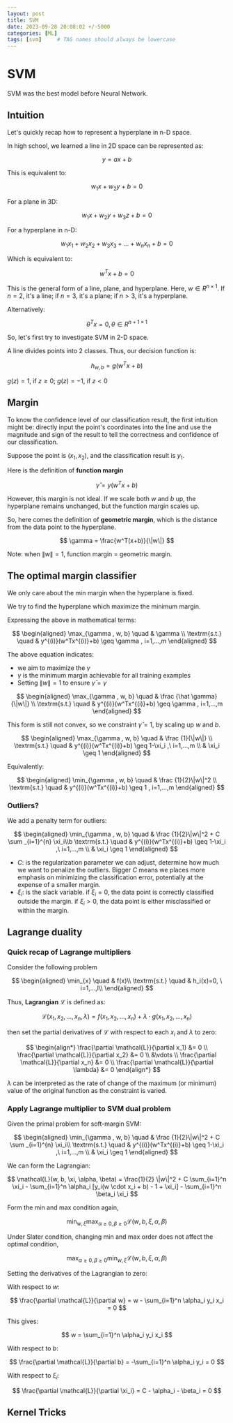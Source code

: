 ```yaml
---
layout: post
title: SVM
date: 2023-09-28 20:08:02 +/-5000
categories: [ML]
tags: [svm]     # TAG names should always be lowercase
---
```


# SVM 

SVM was the best model before Neural Network. 

## Intuition 
Let's quickly recap how to represent a hyperplane in n-D space. 

In high school, we learned a line in 2D space can be represented as: 

$$
y = ax+ b
$$

This is equivalent to:

$$
w_1 x + w_2 y + b = 0
$$ 

For a plane in 3D: 

$$
w_1 x + w_2 y + w_3 z + b = 0
$$ 

For a hyperplane in n-D: 

$$
w_1 x_1 + w_2 x_2 + w_3 x_3 + ...+ w_n x_n + b = 0
$$ 

Which is equivalent to: 

$$
w^T x + b = 0
$$ 

This is the general form of a line, plane, and hyperplane. Here, $w \in R^{n \times 1}$. If $n=2$, it's a line; if $n=3$, it's a plane; if $n > 3$, it's a hyperplane. 

Alternatively: 

$$
\theta^T x = 0, \theta \in R^{n+1 \times 1}
$$ 

So, let's first try to investigate SVM in 2-D space. 

<!-- add an image here  -->

A line divides points into 2 classes. 
Thus, our decision function is:  

$$
h_{w,b} = g(w^T x + b)
$$ 

$g(z) =1$, if $z \geq 0$; $g(z) = -1$, if $z < 0$ 

## Margin 
To know the confidence level of our classification result, the first intuition might be: directly input the point's coordinates into the line and use the magnitude and sign of the result to tell the correctness and confidence of our classification. 

Suppose the point is $(x_1, x_2)$, and the classification result is $y_1$. 

Here is the definition of **function margin**

$$
\hat\gamma = y (w^T x + b )
$$  

However, this margin is not ideal. If we scale both $w$ and $b$ up, the hyperplane remains unchanged, but the function margin scales up. 

So, here comes the definition of **geometric margin**, which is the distance from the data point to the hyperplane. 

$$
\gamma = \frac{w^T(x+b)}{\|w\|}
$$ 

Note: when $\|w\| = 1$, function margin = geometric margin. 

## The optimal margin classifier 
We only care about the min margin when the hyperplane is fixed. 

We try to find the hyperplane which maximize the minimum margin. 

Expressing the above in mathematical terms: 

$$
\begin{aligned}
\max_{\gamma  , w, b} \quad &   \gamma  \\ 
\textrm{s.t.} \quad &  y^{(i)}(w^Tx^{(i)}+b)  \geq \gamma  , i=1,...,m
\end{aligned}
$$ 

The above equation indicates:  
- we aim to maximize the $\gamma$ 
- $\gamma$ is the minimum margin achievable for all training examples 
- Setting $\|w\|=1$ to ensure $\hat \gamma = \gamma$

$$
\begin{aligned}
\max_{\gamma  , w, b} \quad &  \frac {\hat \gamma}{\|w\|}  \\ 
\textrm{s.t.} \quad &  y^{(i)}(w^Tx^{(i)}+b)  \geq \gamma  , i=1,...,m
\end{aligned}
$$ 

This form is still not convex, so we constraint $\hat \gamma =1$, by scaling up $w$ and $b$. 

$$
\begin{aligned}
\max_{\gamma  , w, b} \quad &  \frac {1}{\|w\|} \\ 
\textrm{s.t.} \quad &  y^{(i)}(w^Tx^{(i)}+b)  \geq 1-\xi_i ,\  i=1,...,m \\
& \xi_i \geq 1 
\end{aligned}
$$ 

Equivalently: 

$$ 
\begin{aligned}
\min_{\gamma  , w, b} \quad &  \frac {1}{2}\|w\|^2 \\ 
\textrm{s.t.} \quad &  y^{(i)}(w^Tx^{(i)}+b)  \geq 1 , i=1,...,m
\end{aligned}
$$ 

### Outliers? 
We add a penalty term for outliers: 

$$ 
\begin{aligned}
\min_{\gamma  , w, b} \quad &  \frac {1}{2}\|w\|^2 + C \sum _{i=1}^{n} \xi_i\\b   
\textrm{s.t.} \quad &  y^{(i)}(w^Tx^{(i)}+b)  \geq 1-\xi_i ,\  i=1,...,m \\
& \xi_i \geq 1 
\end{aligned}
$$ 

- $C$: is the regularization parameter we can adjust, determine how much we want to penalize the outliers. Bigger $C$ means we places more emphasis on minimizing the classification error, potentially at the expense of a smaller margin. 
- $\xi_i$: is the slack variable. if $\xi_i = 0$, the data point is correctly classified outside the margin. if $\xi_i > 0$, the data point is either misclassified or within the margin. 

## Lagrange duality
### Quick recap of Lagrange multipliers 
Consider the following problem

$$
\begin{aligned}
\min_{x} \quad & f(x)\\
\textrm{s.t.} \quad & h_i(x)=0, \ i=1,...,l\\
\end{aligned}
$$ 

Thus, **Lagrangian** $\mathcal{L}$ is defined as: 

$$ 
\mathcal{L}(x_1, x_2, \ldots, x_n, \lambda) = f(x_1, x_2, \ldots, x_n) + \lambda \cdot g(x_1, x_2, \ldots, x_n) 
$$ 

then set the partial derivatives of $\mathcal{L}$ with respect to each $x_i$ and $\lambda$ to zero:

$$
\begin{align*}
\frac{\partial \mathcal{L}}{\partial x_1} &= 0 \\
\frac{\partial \mathcal{L}}{\partial x_2} &= 0 \\
&\vdots \\
\frac{\partial \mathcal{L}}{\partial x_n} &= 0 \\
\frac{\partial \mathcal{L}}{\partial \lambda} &= 0
\end{align*}
$$ 

$\lambda$ can be interpreted as the rate of change of the maximum (or minimum) value of the original function as the constraint is varied.

### Apply Lagrange multiplier to SVM dual problem 

Given the primal problem for soft-margin SVM:

$$ 
\begin{aligned}
\min_{\gamma  , w, b} \quad &  \frac {1}{2}\|w\|^2 + C \sum _{i=1}^{n} \xi_i\\   
\textrm{s.t.} \quad &  y^{(i)}(w^Tx^{(i)}+b)  \geq 1-\xi_i ,\  i=1,...,m \\
& \xi_i \geq 1 
\end{aligned}
$$ 

We can form the Lagrangian:

$$
\mathcal{L}(w, b, \xi, \alpha, \beta) = \frac{1}{2} \|w\|^2 + C \sum_{i=1}^n \xi_i - \sum_{i=1}^n \alpha_i [y_i(w \cdot x_i + b) - 1 + \xi_i] - \sum_{i=1}^n \beta_i \xi_i
$$

Form the min and max condition again, 

$$ 
\min_{w,\xi} \max_{\alpha \geq 0, \beta \geq 0} \mathcal{L}(w, b, \xi, \alpha, \beta) 
$$ 

Under Slater condition, changing min and max order does not affect the optimal condition, 

$$ 
\max_{\alpha \geq 0, \beta \geq 0} \min_{w,\xi} \mathcal{L}(w, b, \xi, \alpha, \beta) 
$$ 

Setting the derivatives of the Lagrangian to zero:

With respect to $w$:

$$
\frac{\partial \mathcal{L}}{\partial w} = w - \sum_{i=1}^n \alpha_i y_i x_i = 0
$$

This gives:

$$
w = \sum_{i=1}^n \alpha_i y_i x_i
$$

With respect to $b$:

$$
\frac{\partial \mathcal{L}}{\partial b} = -\sum_{i=1}^n \alpha_i y_i = 0
$$

With respect to $\xi_i$:

$$
\frac{\partial \mathcal{L}}{\partial \xi_i} = C - \alpha_i - \beta_i = 0
$$

## Kernel Tricks 
